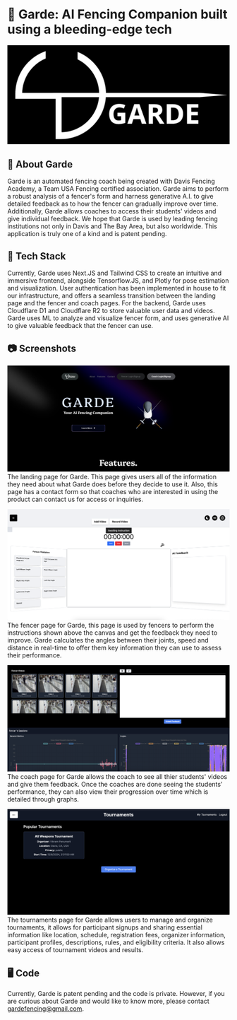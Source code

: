 # 🤺 Garde: AI Fencing Companion built using a bleeding-edge tech
![image](https://github.com/GardeFencing/.github/blob/main/assets/garde-wide.png)

## 🚀 About Garde
Garde is an automated fencing coach being created with Davis Fencing Academy, a Team USA Fencing certified association. Garde aims to perform a robust analysis of a fencer's form and harness generative A.I. to give detailed feedback as to how the fencer can gradually improve over time. Additionally, Garde allows coaches to access their students' videos and give individual feedback. We hope that Garde is used by leading fencing institutions not only in Davis and The Bay Area, but also worldwide. This application is truly one of a kind and is patent pending.

## 🥞 Tech Stack
Currently, Garde uses Next.JS and Tailwind CSS to create an intuitive and immersive frontend, alongside Tensorflow.JS, and Plotly for pose estimation and visualization. User authentication has been implemented in house to fit our infrastructure, and offers a seamless transition between the landing page and the fencer and coach pages. For the backend, Garde uses Cloudflare D1 and Cloudflare R2 to store valuable user data and videos. Garde uses ML to analyze and visualize fencer form, and uses generative AI to give valuable feedback that the fencer can use. 

## 📷 Screenshots
![image](https://github.com/GardeFencing/.github/blob/main/assets/homepage.png)
The landing page for Garde. This page gives users all of the information they need about what Garde does before they decide to use it. Also, this page has a contact form so that coaches who are interested in using the product can contact us for access or inquiries.

![image](https://github.com/GardeFencing/.github/blob/main/assets/New_FencerPage.png)
The fencer page for Garde, this page is used by fencers to perform the instructions shown above the canvas and get the feedback they need to improve. Garde calculates the angles between their joints, speed and distance in real-time to offer them key information they can use to assess their performance.

![image](https://github.com/GardeFencing/.github/blob/main/assets/CoachPage.png)
The coach page for Garde allows the coach to see all thier students' videos and give them feedback. Once the coaches are done seeing the students' performance, they can also view their progression over time which is detailed through graphs. 

![image](https://github.com/GardeFencing/.github/blob/main/assets/tournaments.png)
The tournaments page for Garde allows users to manage and organize tournaments, it allows for participant signups and sharing essential information like location, schedule, registration fees, organizer information, participant profiles, descriptions, rules, and eligibility criteria. It also allows easy access of tournament videos and results.

## 🖥️ Code
Currently, Garde is patent pending and the code is private. However, if you are curious about Garde and would like to know more, please contact gardefencing@gmail.com. 
